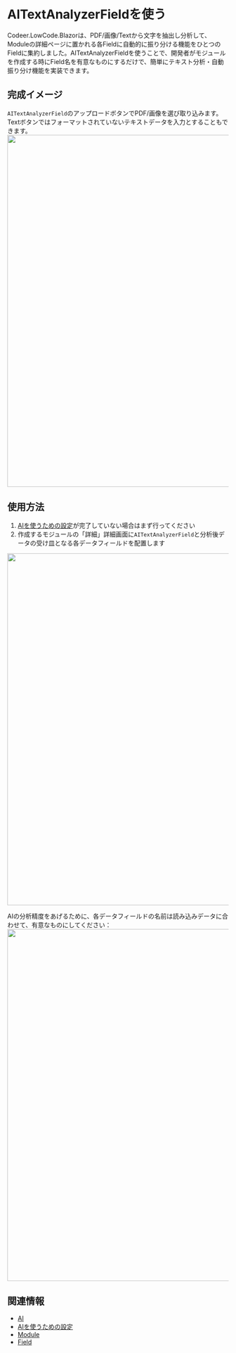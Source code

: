 # AITextAnalyzerFieldを使う
Codeer.LowCode.Blazorは、PDF/画像/Textから文字を抽出し分析して、Moduleの詳細ページに置かれる各Fieldに自動的に振り分ける機能をひとつのFieldに集約しました。AITextAnalyzerFieldを使うことで、開発者がモジュールを作成する時にField名を有意なものにするだけで、簡単にテキスト分析・自動振り分け機能を実装できます。

## 完成イメージ
```AITextAnalyzerField```のアップロードボタンでPDF/画像を選び取り込みます。
Textボタンではフォーマットされていないテキストデータを入力とすることもできます。
<img width=800 src="../../Image/ai_AITextAnalyzerField_image.png">

## 使用方法
1. [AIを使うための設定](ai_setup.md)が完了していない場合はまず行ってください
2. 作成するモジュールの「詳細」詳細画面に```AITextAnalyzerField```と分析後データの受け皿となる各データフィールドを配置します
<img width=800 src="../../Image/ai_AITextAnalzer_module.png">

AIの分析精度をあげるために、各データフィールドの名前は読み込みデータに合わせて、有意なものにしてください：
<img width=800 src="../../Image/ai_AITextAnalzer_field_list.png">

## 関連情報
- [AI](ai_overview.md)
- [AIを使うための設定](ai_setup.md)
- [Module](../module/module.md)
- [Field](../fields/field.md)


